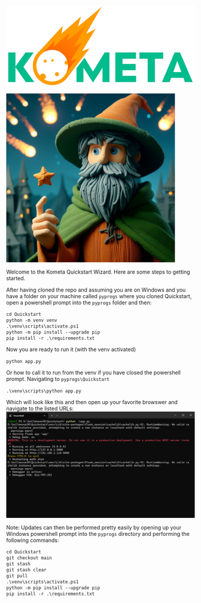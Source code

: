 ![image](./static/images/header.png)

![image](./static/images/wizard.webp)

Welcome to the Kometa Quickstart Wizard. Here are some steps to getting started.

After having cloned the repo and assuming you are on Windows and you have a folder on your machine called `pyprogs` where you cloned Quickstart, open a powershell prompt into the `pyprogs` folder and then:

```
cd Quickstart
python -m venv venv
.\venv\scripts\activate.ps1
python -m pip install --upgrade pip
pip install -r .\requirements.txt
```
Now you are ready to run it (with the venv activated)

`python app.py`

Or how to call it to run from the venv if you have closed the powershell prompt. Navigating to `pyprogs\Quickstart`

`.\venv\scripts\python app.py`

Which will look like this and then open up your favorite browswer and navigate to the listed URLs:
![image](./static/images/running-in-pwsh.png)

Note: Updates can then be performed pretty easily by opening up your Windows powershell prompt into the `pyprogs` directory and performing the following commands:
```
cd Quickstart
git checkout main
git stash
git stash clear
git pull
.\venv\scripts\activate.ps1
python -m pip install --upgrade pip
pip install -r .\requirements.txt
```
